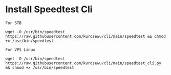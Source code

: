 # Install Speedtest Cli

`For STB`
```
wget -O /usr/bin/speedtest https://raw.githubusercontent.com/kurosewu/cli/main/speedtest && chmod +x /usr/bin/speedtest
````
`For VPS Linux`
```
wget -O /usr/bin/speedtest https://raw.githubusercontent.com/kurosewu/cli/main/speedtest_cli.py && chmod +x /usr/bin/speedtest
````
